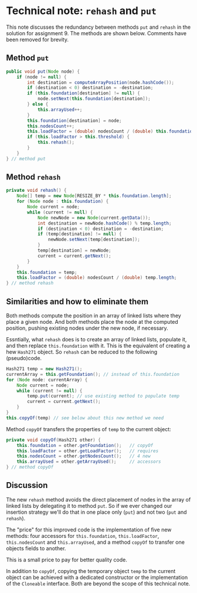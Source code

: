 # Technical note: `rehash` and `put`

This note discusses the redundancy between methods `put` and `rehash` in the solution for assignment 9. The methods are shown below. Comments have been removed for brevity.


## Method `put`

```java
public void put(Node node) {
    if (node != null) {
        int destination = computeArrayPosition(node.hashCode());
        if (destination < 0) destination = -destination;
        if (this.foundation[destination] != null) {
            node.setNext(this.foundation[destination]);
        } else {
            this.arrayUsed++;
        }
        this.foundation[destination] = node;
        this.nodesCount++;
        this.loadFactor = (double) nodesCount / (double) this.foundation.length;
        if (this.loadFactor > this.threshold) {
            this.rehash();
        }
    }
} // method put
```

## Method `rehash`


```java
private void rehash() {
    Node[] temp = new Node[RESIZE_BY * this.foundation.length];
    for (Node node : this.foundation) {
        Node current = node;
        while (current != null) {
            Node newNode = new Node(current.getData());
            int destination = newNode.hashCode() % temp.length;
            if (destination < 0) destination = -destination;
            if (temp[destination] != null) {
                newNode.setNext(temp[destination]);
            }
            temp[destination] = newNode;
            current = current.getNext();
        }
    }
    this.foundation = temp;
    this.loadFactor = (double) nodesCount / (double) temp.length;
} // method rehash
```


## Similarities and how to eliminate them

Both methods compute the position in an array of linked lists where they place a given node. And both methods place the node at the computed position, pushing existing nodes under the new node, if necessary.

Essntially, what `rehash` does is to create an array of linked lists, populate it, and then replace `this.foundation` with it. This is the equivalent of creating a hew `Hash271` object. So `rehash` can be reduced to the following (pseudo)code.

```java
Hash271 temp = new Hash271();
currentArray = this.getFoundation(); // instead of this.foundation
for (Node node: currentArray) {
    Node current = node;
    while (current != null) {
        temp.put(current); // use existing method to populate temp
        current = current.getNext();
    }
}
this.copyOf(temp) // see below about this new method we need
```

Method `copyOf` transfers the properties of `temp` to the current object:

```java
private void copyOf(Hash271 other) {
    this.foundation = other.getFoundation();   // copyOf 
    this.loadFactor = other.getLoadFactor();   // requires
    this.nodesCount = other.getNodesCount();   // 4 new
    this.arrayUsed = other.getArrayUsed();     // accessors
} // method copyOf
```


## Discussion

The new `rehash` method avoids the direct placement of nodes in the array of linked lists by delegating it to method `put`. So if we ever changed our insertion strategy we'll do that in one place only (`put`) and not two (`put` and `rehash`).

The "price" for this improved code is the implementation of five new methods: four accessors for `this.foundation`, `this.loadFactor`, `this.nodesCount` and `this.arrayUsed`, and a method `copyOf` to transfer one objects fields to another.

This is a small price to pay for better quality code.

In addition to `copyOf`, copying the temporary object `temp` to the current object can be achieved with a dedicated constructor or the implementation of the `Cloneable` interface. Both are beyond the scope of this technical note.